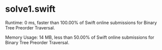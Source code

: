 # solve1.swift

Runtime: 0 ms, faster than 100.00% of Swift online submissions for Binary Tree Preorder Traversal.

Memory Usage: 14 MB, less than 50.00% of Swift online submissions for Binary Tree Preorder Traversal.
